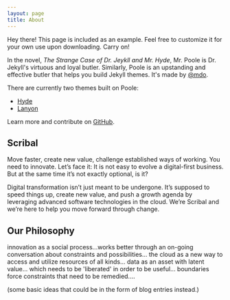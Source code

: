 ```yaml
---
layout: page
title: About
---
```


<p class="message">
  Hey there! This page is included as an example. Feel free to customize it for your own use upon downloading. Carry on!
</p>

In the novel, *The Strange Case of Dr. Jeykll and Mr. Hyde*, Mr. Poole is Dr. Jekyll's virtuous and loyal butler. Similarly, Poole is an upstanding and effective butler that helps you build Jekyll themes. It's made by [@mdo](https://twitter.com/mdo).

There are currently two themes built on Poole:

* [Hyde](http://hyde.getpoole.com)
* [Lanyon](http://lanyon.getpoole.com)

Learn more and contribute on [GitHub](https://github.com/poole).

## Scribal

Move faster, create new value, challenge established ways of working.  You need to innovate.  Let’s face it: It is not easy to evolve a digital-first business.  But at the same time it’s not exactly optional, is it?

Digital transformation isn’t just meant to be undergone.  It’s supposed to speed things up, create new value, and push a growth agenda by leveraging advanced software technologies in the cloud. We’re Scribal and we’re here to help you move forward through change.

## Our Philosophy

innovation as a social process...works better through an on-going conversation about constraints and possibilities...
the cloud as a new way to access and utilize resources of all kinds...
data as an asset with latent value... which needs to be 'liberated' in order to be useful...
boundaries force constraints that need to be remedied....

(some basic ideas that could be in the form of blog entries instead.)

##   
